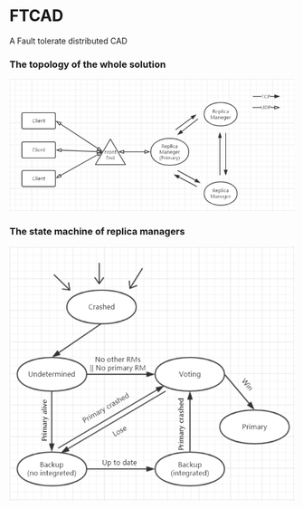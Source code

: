 # FTCAD
A Fault tolerate distributed CAD 
### The topology of the whole solution
![Topology](https://github.com/CallMeMajorTom/FTCAD/blob/master/Topo.PNG)
### The state machine of replica managers
![StateMachine](https://github.com/CallMeMajorTom/FTCAD/blob/master/StateMachine.PNG)
